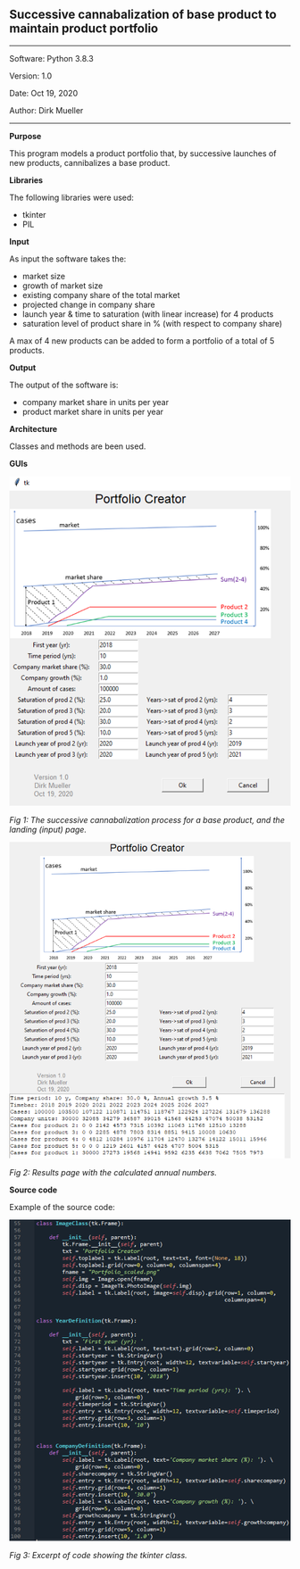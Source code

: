 ## Successive cannabalization of base product to maintain product portfolio
**********************************************
Software:		Python 3.8.3

Version:	  1.0

Date: 			Oct 19, 2020

Author:			Dirk Mueller
**********************************************

**Purpose**

This program models a product portfolio that, by successive launches of new products, cannibalizes a base product.


**Libraries**

The following libraries were used:
- tkinter
- PIL


**Input**

As input the software takes the:
  - market size
  - growth of market size
  - existing company share of the total market
  - projected change in company share
  - launch year & time to saturation (with linear increase) for 4 products
  - saturation level of product share in % (with respect to company share)

A max of 4 new products can be added to form a portfolio of a total of 5 products.


**Output**

The output of the software is:
  - company market share in units per year
  - product market share in units per year


**Architecture**

Classes and methods are been used.


**GUIs**

![](https://github.com/DirkMueller8/product_portfolio/blob/master/landing_page.png)

*Fig 1: The successive cannabalization process for a base product, and the landing (input) page.*


![](https://github.com/DirkMueller8/product_portfolio/blob/master/result_page.png)

*Fig 2: Results page with the calculated annual numbers.*


**Source code**

Example of the source code:

![](https://github.com/DirkMueller8/product_portfolio/blob/master/snapshot.png)

*Fig 3: Excerpt of code showing the tkinter class.*